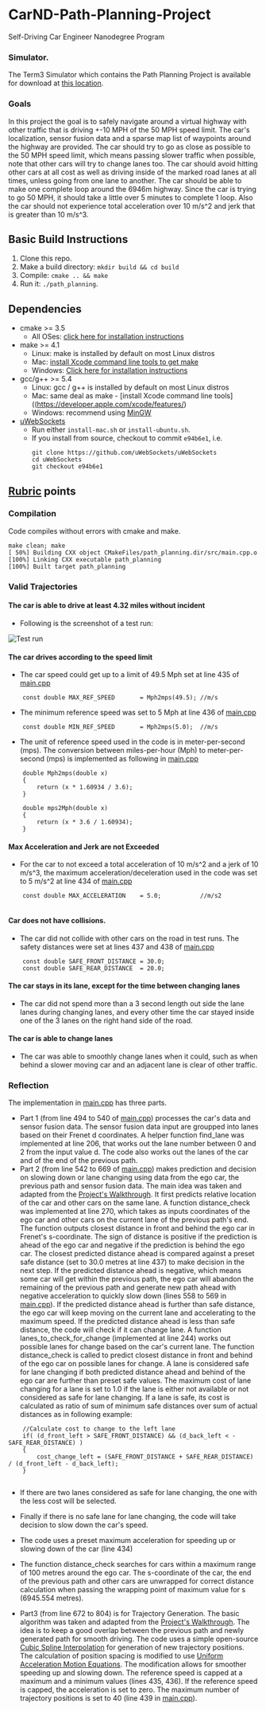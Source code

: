 # CarND-Path-Planning-Project
Self-Driving Car Engineer Nanodegree Program
 
   
### Simulator.
The Term3 Simulator which contains the Path Planning Project is available for download at [this location](https://github.com/udacity/self-driving-car-sim/releases/tag/T3_v1.2).


### Goals
In this project the goal is to safely navigate around a virtual highway with other traffic that is driving +-10 MPH of the 50 MPH speed limit. The car's localization, sensor fusion data and a sparse map list of waypoints around the highway are provided. The car should try to go as close as possible to the 50 MPH speed limit, which means passing slower traffic when possible, note that other cars will try to change lanes too. The car should avoid hitting other cars at all cost as well as driving inside of the marked road lanes at all times, unless going from one lane to another. The car should be able to make one complete loop around the 6946m highway. Since the car is trying to go 50 MPH, it should take a little over 5 minutes to complete 1 loop. Also the car should not experience total acceleration over 10 m/s^2 and jerk that is greater than 10 m/s^3.


## Basic Build Instructions

1. Clone this repo.
2. Make a build directory: `mkdir build && cd build`
3. Compile: `cmake .. && make`
4. Run it: `./path_planning`.


## Dependencies

* cmake >= 3.5
  * All OSes: [click here for installation instructions](https://cmake.org/install/)
* make >= 4.1
  * Linux: make is installed by default on most Linux distros
  * Mac: [install Xcode command line tools to get make](https://developer.apple.com/xcode/features/)
  * Windows: [Click here for installation instructions](http://gnuwin32.sourceforge.net/packages/make.htm)
* gcc/g++ >= 5.4
  * Linux: gcc / g++ is installed by default on most Linux distros
  * Mac: same deal as make - [install Xcode command line tools]((https://developer.apple.com/xcode/features/)
  * Windows: recommend using [MinGW](http://www.mingw.org/)
* [uWebSockets](https://github.com/uWebSockets/uWebSockets)
  * Run either `install-mac.sh` or `install-ubuntu.sh`.
  * If you install from source, checkout to commit `e94b6e1`, i.e.
    ```
    git clone https://github.com/uWebSockets/uWebSockets 
    cd uWebSockets
    git checkout e94b6e1
    ```
## [Rubric](https://review.udacity.com/#!/rubrics/1971/view) points
### Compilation
Code compiles without errors with cmake and make.

```
make clean; make
[ 50%] Building CXX object CMakeFiles/path_planning.dir/src/main.cpp.o
[100%] Linking CXX executable path_planning
[100%] Built target path_planning
```
### Valid Trajectories

#### The car is able to drive at least 4.32 miles without incident

* Following is the screenshot of a test run:


![Test run](./Result.png)


#### The car drives according to the speed limit
* The car speed could get up to a limit of 49.5 Mph set at line 435 of [main.cpp](./src/main.cpp)

```
    const double MAX_REF_SPEED       = Mph2mps(49.5); //m/s
```
* The minimum reference speed was set to 5 Mph at line 436 of [main.cpp](./src/main.cpp)
```
    const double MIN_REF_SPEED       = Mph2mps(5.0);  //m/s
```
* The unit of reference speed used in the code is in meter-per-second (mps). The conversion between miles-per-hour (Mph) to meter-per-second (mps) is implemented as following in [main.cpp](./src/main.cpp)

```
    double Mph2mps(double x)
    {
        return (x * 1.60934 / 3.6);
    }

    double mps2Mph(double x)
    {
        return (x * 3.6 / 1.60934);
    }
```

#### Max Acceleration and Jerk are not Exceeded
* For the car to not exceed a total acceleration of 10 m/s^2 and a jerk of 10 m/s^3, the maximum acceleration/deceleration used in the code was set to 5 m/s^2 at line 434 of [main.cpp](./src/main.cpp)

```
    const double MAX_ACCELERATION    = 5.0;           //m/s2
    
```

#### Car does not have collisions.
* The car did not collide with other cars on the road in test runs. The safety distances were set at lines 437 and 438 of [main.cpp](./src/main.cpp)

```
    const double SAFE_FRONT_DISTANCE = 30.0;
    const double SAFE_REAR_DISTANCE  = 20.0;
```

#### The car stays in its lane, except for the time between changing lanes

* The car did not spend more than a 3 second length out side the lane lanes during changing lanes, and every other time the car stayed inside one of the 3 lanes on the right hand side of the road.


#### The car is able to change lanes
* The car was able to smoothly change lanes when it could, such as when behind a slower moving car and an adjacent lane is clear of other traffic.


### Reflection

The implementation in [main.cpp](./src/main.cpp) has three parts.

* Part 1 (from line 494 to 540 of [main.cpp](./src/main.cpp)) processes the car's data and sensor fusion data. The sensor fusion data input are groupped into lanes based on their Frenet d coordinates. A helper function find_lane was implemented at line 206, that works out the lane number between 0 and 2 from the input value d. The code also works out the lanes of the car and of the end of the previous path.
* Part 2 (from line 542 to 669 of [main.cpp](./src/main.cpp)) makes prediction and decision on slowing down or lane changing using data from the ego car, the previous path and sensor fusion data. The main idea was taken and adapted from the [Project's Walkthrough](https://classroom.udacity.com/nanodegrees/nd013/parts/6047fe34-d93c-4f50-8336-b70ef10cb4b2/modules/27800789-bc8e-4adc-afe0-ec781e82ceae/lessons/23add5c6-7004-47ad-b169-49a5d7b1c1cb/concepts/3bdfeb8c-8dd6-49a7-9d08-beff6703792d). It first predicts relative location of the car and other cars on the same lane. A function distance_check was implemented at line 270, which takes as inputs coordinates of the ego car and other cars on the current lane of the previous path's end. The function outputs closest distance in front and behind the ego car in Frenet's s-coordinate. The sign of distance is positive if the prediction is ahead of the ego car and negative if the prediction is behind the ego car. The closest predicted distance ahead is compared against a preset safe distance (set to 30.0 metres at line 437) to make decision in the next step. If the predicted distance ahead is negative, which means some car will get within the previous path, the ego car will abandon the remaining of the previous path and generate new path ahead with negative acceleration to quickly slow down (lines 558 to 569 in [main.cpp](./src/main.cpp)). If the predicted distance ahead is further than safe distance, the ego car will keep moving on the current lane and accelerating to the maximum speed. If the predicted distance ahead is less than safe distance, the code will check if it can change lane. A function lanes_to_check_for_change (implemented at line 244) works out possible lanes for change based on the car's current lane. The function distance_check is called to predict closest distance in front and behind of the ego car on possible lanes for change. A lane is considered safe for lane changing if both predicted distance ahead and behind of the ego car are further than preset safe values. The maximum cost of lane changing for a lane is set to 1.0 if the lane is either not available or not considered as safe for lane changing. If a lane is safe, its cost is calculated as ratio of sum of minimum safe distances over sum of actual distances as in following example:

```
    //Calculate cost to change to the left lane
    if( (d_front_left > SAFE_FRONT_DISTANCE) && (d_back_left < -SAFE_REAR_DISTANCE) )
    {
        cost_change_left = (SAFE_FRONT_DISTANCE + SAFE_REAR_DISTANCE) / (d_front_left - d_back_left);
    }
    
```
* If there are two lanes considered as safe for lane changing, the one with the less cost will be selected.
* Finally if there is no safe lane for lane changing, the code will take decision to slow down the car's speed.
* The code uses a preset maximum acceleration for speeding up or slowing down of the car (line 434)
* The function distance_check searches for cars within a maximum range of 100 metres around the ego car. The s-coordinate of the car, the end of the previous path and other cars are unwrapped for correct distance calculation when passing the wrapping point of maximum value for s (6945.554 metres).


* Part3 (from line 672 to 804) is for Trajectory Generation. The basic algorithm was taken and adapted from the [Project's Walkthrough](https://classroom.udacity.com/nanodegrees/nd013/parts/6047fe34-d93c-4f50-8336-b70ef10cb4b2/modules/27800789-bc8e-4adc-afe0-ec781e82ceae/lessons/23add5c6-7004-47ad-b169-49a5d7b1c1cb/concepts/3bdfeb8c-8dd6-49a7-9d08-beff6703792d). The idea is to keep a good overlap between the previous path and newly generated path for smooth driving. The code uses a simple open-source [Cubic Spline Interpolation](https://kluge.in-chemnitz.de/opensource/spline/) for generation of new trajectory positions. The calculation of position spacing is modified to use [Uniform Acceleration Motion Equations](https://en.wikipedia.org/wiki/Equations_of_motion). The modification allows for smoother speeding up and slowing down. The reference speed is capped at a maximum and a minimum values (lines 435, 436). If the reference speed is capped, the acceleration is set to zero. The maximum number of trajectory positions is set to 40 (line 439 in [main.cpp](./src/main.cpp)).







